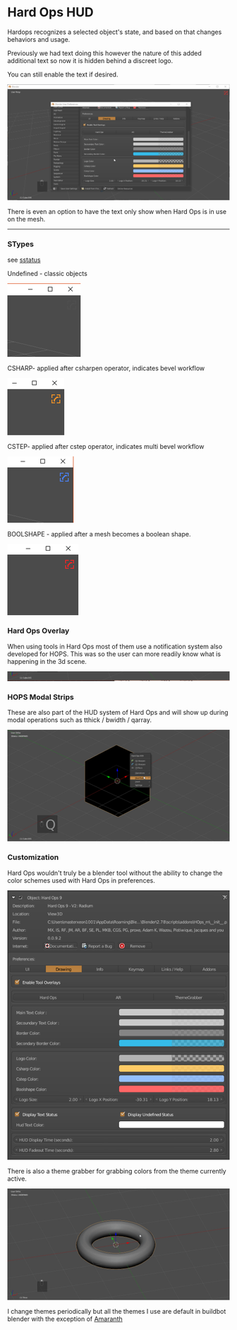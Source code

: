 # Hard Ops HUD

Hardops recognizes a selected object's state, and based on that changes behaviors and usage.

Previously we had text doing this however the nature of this added additional text so now it is hidden behind a discreet logo.

You can still enable the text if desired.

![](img/helper/hh11.gif)

There is even an option to have the text only show when Hard Ops is in use on the mesh.

___

### STypes

see [sstatus](sstatus.md)

Undefined - classic objects

![](img/helper//hh7.png)

CSHARP- applied after csharpen operator, indicates bevel workflow

![](img/helper//hh8.png)

CSTEP- applied after cstep operator, indicates multi bevel workflow

![](img/helper//hh9.png)

BOOLSHAPE - applied after a mesh becomes a boolean shape.

![](img/helper//hh10.png)

### Hard Ops Overlay

When using tools in Hard Ops most of them use a notification system also developed for HOPS. This was so the user can more readily know what is happening in the 3d scene.

![](img/helper//hh12.gif)

### HOPS Modal Strips

These are also part of the HUD system of Hard Ops and will show up during modal operations such as tthick / bwidth / qarray.

![](img/helper//hh13.gif)


### Customization

Hard Ops wouldn't truly be a blender tool without the ability to change the color schemes used with Hard Ops in preferences.

![](img/helper//hh14.png)

There is also a theme grabber for grabbing colors from the theme currently active.

![](img/helper//hh15.gif)

I change themes periodically but all the themes I use are default in buildbot blender with the exception of [Amaranth](http://pablovazquez.org/amaranth/theme/)
